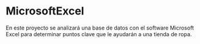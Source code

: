# MicrosoftExcel
En este proyecto se analizará una base de datos con el software Microsoft Excel para determinar puntos clave que le ayudarán a una tienda de ropa.
